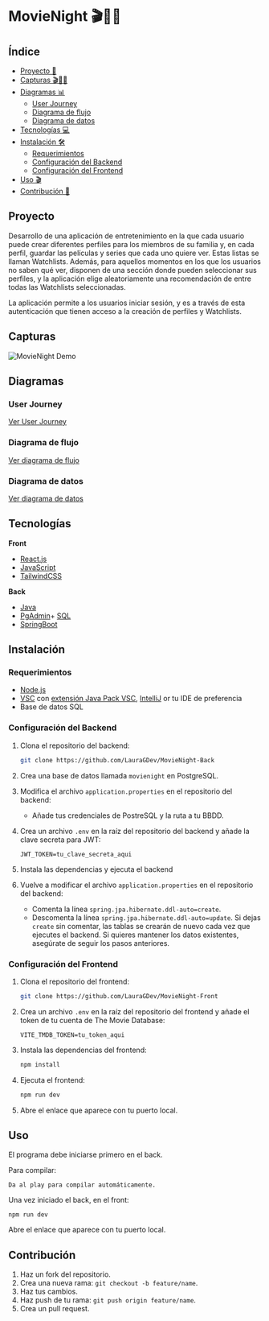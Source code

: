 # MovieNight 🎬🍿💜

## Índice
- [Proyecto 📝](#proyecto)
- [Capturas 🎬🍿💜](#capturas)
- [Diagramas 📊](#diagramas)
    - [User Journey](#user-journey)
    - [Diagrama de flujo](#diagrama-de-flujo)
    - [Diagrama de datos](#diagrama-de-datos)
- [Tecnologías 💻](#tecnologías)
- [Instalación 🛠️](#instalación)
    - [Requerimientos](#requerimientos)
    - [Configuración del Backend](#configuración-del-backend)
    - [Configuración del Frontend](#configuración-del-frontend)
- [Uso 🎬](#uso)
- [Contribución 🤝](#contribución)


## Proyecto
Desarrollo de una aplicación de entretenimiento en la que cada usuario puede crear diferentes perfiles para los miembros de su familia y, en cada perfil, guardar las películas y series que cada uno quiere ver. Estas listas se llaman Watchlists. Además, para aquellos momentos en los que los usuarios no saben qué ver, disponen de una sección donde pueden seleccionar sus perfiles, y la aplicación elige aleatoriamente una recomendación de entre todas las Watchlists seleccionadas.

La aplicación permite a los usuarios iniciar sesión, y es a través de esta autenticación que tienen acceso a la creación de perfiles y Watchlists.

## Capturas
![MovieNight Demo](https://github.com/user-attachments/assets/2498e441-ebca-4a8d-aff4-8efe3e0c35e0)

## Diagramas

### User Journey
[Ver User Journey](https://www.figma.com/board/buVjsRuDOaGSes8WQZTz8q/Userflow?node-id=0-1&node-type=CANVAS&t=yiLqRsjrYGBHnWDj-0)

### Diagrama de flujo
[Ver diagrama de flujo](https://www.figma.com/board/NpRra1k4BiQM8sa8Bk0dxE/Workflow-MovieNight?node-id=0-1&node-type=canvas&t=ObfcgA7bbP8enl2w-0)

### Diagrama de datos
[Ver diagrama de datos](https://www.figma.com/board/NpRra1k4BiQM8sa8Bk0dxE/Workflow-MovieNight?node-id=0-1&node-type=canvas&t=ObfcgA7bbP8enl2w-0) 

## Tecnologías

**Front**
- [React.js](https://react.dev/)
- [JavaScript](https://www.w3schools.com/js/js_intro.asp)
- [TailwindCSS](https://tailwindcss.com/)

**Back**
- [Java](https://www.java.com)
- [PgAdmin](https://www.pgadmin.org/)+ [SQL](https://www.w3schools.com/sql/default.asp)
- [SpringBoot](https://spring.io/projects/spring-boot)


## Instalación

### Requerimientos

- [Node.js](https://nodejs.org/en)
- [VSC](https://www.w3schools.com/java/java_intro.asp) con [extensión Java Pack VSC](vscjava.vscode-java-pack), [IntelliJ](https://www.jetbrains.com/es-es/idea/)  or tu IDE de preferencia
- Base de datos SQL


### Configuración del Backend

1. Clona el repositorio del backend:
    ```bash
    git clone https://github.com/LauraGDev/MovieNight-Back
    ```

2. Crea una base de datos llamada `movienight` en PostgreSQL.

3. Modifica el archivo `application.properties` en el repositorio del backend:
    - Añade tus credenciales de PostreSQL y la ruta a tu BBDD.

5. Crea un archivo `.env` en la raíz del repositorio del backend y añade la clave secreta para JWT:
    ```plaintext
    JWT_TOKEN=tu_clave_secreta_aqui
    ```

6. Instala las dependencias y ejecuta el backend

7. Vuelve a modificar el archivo `application.properties` en el repositorio del backend:
    - Comenta la línea `spring.jpa.hibernate.ddl-auto=create`.
    - Descomenta la línea `spring.jpa.hibernate.ddl-auto=update`.
      Si dejas `create` sin comentar, las tablas se crearán de nuevo cada vez que ejecutes el backend. Si quieres mantener los datos existentes, asegúrate de seguir los pasos anteriores.



### Configuración del Frontend

1. Clona el repositorio del frontend:
    ```bash
    git clone https://github.com/LauraGDev/MovieNight-Front
    ```

2. Crea un archivo `.env` en la raíz del repositorio del frontend y añade el token de tu cuenta de The Movie Database:
    ```plaintext
    VITE_TMDB_TOKEN=tu_token_aqui
    ```

3. Instala las dependencias del frontend:
    ```bash
    npm install
    ```

4. Ejecuta el frontend:
    ```bash
    npm run dev
    ```

5. Abre el enlace que aparece con tu puerto local.

## Uso
El programa debe iniciarse primero en el back.

Para compilar:

```
Da al play para compilar automáticamente.

```

Una vez iniciado el back, en el front:

```
npm run dev
```

Abre el enlace que aparece con tu puerto local.


## Contribución

1. Haz un fork del repositorio.
2. Crea una nueva rama: `git checkout -b feature/name`.
3. Haz tus cambios.
4. Haz push de tu rama: `git push origin feature/name`.
5. Crea un pull request.



